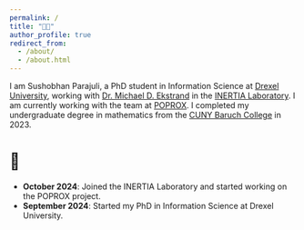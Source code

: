 ```yaml
---
permalink: /
title: "👋🏼"
author_profile: true
redirect_from: 
  - /about/
  - /about.html
---
```



I am Sushobhan Parajuli, a PhD student in Information Science at [Drexel University](https://drexel.edu), working with [Dr. Michael D. Ekstrand](https://md.ekstrandom.net) in the [INERTIA Laboratory](https://inertial.science). I am currently working with the team at [POPROX](https://poprox.ai). I completed my undergraduate degree in mathematics from the [CUNY Baruch College](https://www.baruch.cuny.edu) in 2023.

📰
======
- **October 2024**: Joined the INERTIA Laboratory and started working on the POPROX project.
- **September 2024**: Started my PhD in Information Science at Drexel University.

